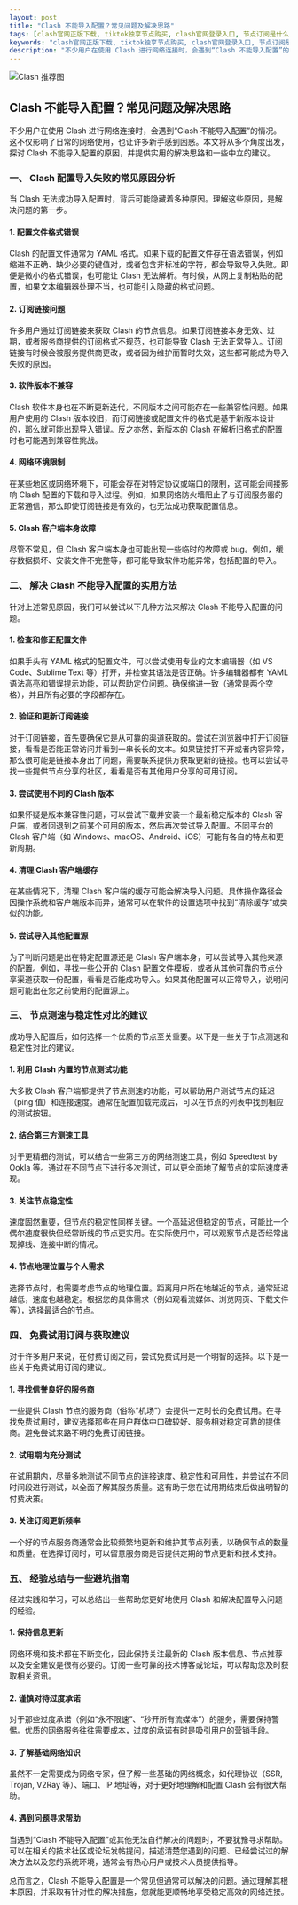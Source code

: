 ```yaml
---
layout: post
title: "Clash 不能导入配置？常见问题及解决思路"
tags: [clash官网正版下载, tiktok独享节点购买, clash官网登录入口, 节点订阅是什么意思, steam平台怎么下载, 免费clash订阅链接, 梯子节点购买]
keywords: "clash官网正版下载, tiktok独享节点购买, clash官网登录入口, 节点订阅是什么意思, steam平台怎么下载, 免费clash订阅链接, 梯子节点购买"
description: "不少用户在使用 Clash 进行网络连接时，会遇到“Clash 不能导入配置”的情况。这不仅影响了日常的网络使用，也让许多新手感到困惑。本文将从多个角度出发，探讨 Clash 不能导入配置的原因，并提供实用的解决思路和一些中立的建议。"
---
```


![Clash 推荐图](https://clashjd.github.io/assets/img/免费机场节点推荐.png)

## Clash 不能导入配置？常见问题及解决思路

不少用户在使用 Clash 进行网络连接时，会遇到“Clash 不能导入配置”的情况。这不仅影响了日常的网络使用，也让许多新手感到困惑。本文将从多个角度出发，探讨 Clash 不能导入配置的原因，并提供实用的解决思路和一些中立的建议。

### 一、 Clash 配置导入失败的常见原因分析

当 Clash 无法成功导入配置时，背后可能隐藏着多种原因。理解这些原因，是解决问题的第一步。

#### 1. 配置文件格式错误

Clash 的配置文件通常为 YAML 格式。如果下载的配置文件存在语法错误，例如缩进不正确、缺少必要的键值对，或者包含非标准的字符，都会导致导入失败。即便是微小的格式错误，也可能让 Clash 无法解析。有时候，从网上复制粘贴的配置，如果文本编辑器处理不当，也可能引入隐藏的格式问题。

#### 2. 订阅链接问题

许多用户通过订阅链接来获取 Clash 的节点信息。如果订阅链接本身无效、过期，或者服务商提供的订阅格式不规范，也可能导致 Clash 无法正常导入。订阅链接有时候会被服务提供商更改，或者因为维护而暂时失效，这些都可能成为导入失败的原因。

#### 3. 软件版本不兼容

Clash 软件本身也在不断更新迭代，不同版本之间可能存在一些兼容性问题。如果用户使用的 Clash 版本较旧，而订阅链接或配置文件的格式是基于新版本设计的，那么就可能出现导入错误。反之亦然，新版本的 Clash 在解析旧格式的配置时也可能遇到兼容性挑战。

#### 4. 网络环境限制

在某些地区或网络环境下，可能会存在对特定协议或端口的限制，这可能会间接影响 Clash 配置的下载和导入过程。例如，如果网络防火墙阻止了与订阅服务器的正常通信，那么即使订阅链接是有效的，也无法成功获取配置信息。

#### 5. Clash 客户端本身故障

尽管不常见，但 Clash 客户端本身也可能出现一些临时的故障或 bug。例如，缓存数据损坏、安装文件不完整等，都可能导致软件功能异常，包括配置的导入。

### 二、 解决 Clash 不能导入配置的实用方法

针对上述常见原因，我们可以尝试以下几种方法来解决 Clash 不能导入配置的问题。

#### 1. 检查和修正配置文件

如果手头有 YAML 格式的配置文件，可以尝试使用专业的文本编辑器（如 VS Code、Sublime Text 等）打开，并检查其语法是否正确。许多编辑器都有 YAML 语法高亮和错误提示功能，可以帮助定位问题。确保缩进一致（通常是两个空格），并且所有必要的字段都存在。

#### 2. 验证和更新订阅链接

对于订阅链接，首先要确保它是从可靠的渠道获取的。尝试在浏览器中打开订阅链接，看看是否能正常访问并看到一串长长的文本。如果链接打不开或者内容异常，那么很可能是链接本身出了问题，需要联系提供方获取更新的链接。也可以尝试寻找一些提供节点分享的社区，看看是否有其他用户分享的可用订阅。

#### 3. 尝试使用不同的 Clash 版本

如果怀疑是版本兼容性问题，可以尝试下载并安装一个最新稳定版本的 Clash 客户端，或者回退到之前某个可用的版本，然后再次尝试导入配置。不同平台的 Clash 客户端（如 Windows、macOS、Android、iOS）可能有各自的特点和更新周期。

#### 4. 清理 Clash 客户端缓存

在某些情况下，清理 Clash 客户端的缓存可能会解决导入问题。具体操作路径会因操作系统和客户端版本而异，通常可以在软件的设置选项中找到“清除缓存”或类似的功能。

#### 5. 尝试导入其他配置源

为了判断问题是出在特定配置源还是 Clash 客户端本身，可以尝试导入其他来源的配置。例如，寻找一些公开的 Clash 配置文件模板，或者从其他可靠的节点分享渠道获取一份配置，看看是否能成功导入。如果其他配置可以正常导入，说明问题可能出在您之前使用的配置源上。

### 三、 节点测速与稳定性对比的建议

成功导入配置后，如何选择一个优质的节点至关重要。以下是一些关于节点测速和稳定性对比的建议。

#### 1. 利用 Clash 内置的节点测试功能

大多数 Clash 客户端都提供了节点测速的功能，可以帮助用户测试节点的延迟（ping 值）和连接速度。通常在配置加载完成后，可以在节点的列表中找到相应的测试按钮。

#### 2. 结合第三方测速工具

对于更精细的测试，可以结合一些第三方的网络测速工具，例如 Speedtest by Ookla 等。通过在不同节点下进行多次测试，可以更全面地了解节点的实际速度表现。

#### 3. 关注节点稳定性

速度固然重要，但节点的稳定性同样关键。一个高延迟但稳定的节点，可能比一个偶尔速度很快但经常断线的节点更实用。在实际使用中，可以观察节点是否经常出现掉线、连接中断的情况。

#### 4. 节点地理位置与个人需求

选择节点时，也需要考虑节点的地理位置。距离用户所在地越近的节点，通常延迟越低，速度也越稳定。根据您的具体需求（例如观看流媒体、浏览网页、下载文件等），选择最适合的节点。

### 四、 免费试用订阅与获取建议

对于许多用户来说，在付费订阅之前，尝试免费试用是一个明智的选择。以下是一些关于免费试用订阅的建议。

#### 1. 寻找信誉良好的服务商

一些提供 Clash 节点的服务商（俗称“机场”）会提供一定时长的免费试用。在寻找免费试用时，建议选择那些在用户群体中口碑较好、服务相对稳定可靠的提供商。避免尝试来路不明的免费订阅链接。

#### 2. 试用期内充分测试

在试用期内，尽量多地测试不同节点的连接速度、稳定性和可用性，并尝试在不同时间段进行测试，以全面了解其服务质量。这有助于您在试用期结束后做出明智的付费决策。

#### 3. 关注订阅更新频率

一个好的节点服务商通常会比较频繁地更新和维护其节点列表，以确保节点的数量和质量。在选择订阅时，可以留意服务商是否提供定期的节点更新和技术支持。

### 五、 经验总结与一些避坑指南

经过实践和学习，可以总结出一些帮助您更好地使用 Clash 和解决配置导入问题的经验。

#### 1. 保持信息更新

网络环境和技术都在不断变化，因此保持关注最新的 Clash 版本信息、节点推荐以及安全建议是很有必要的。订阅一些可靠的技术博客或论坛，可以帮助您及时获取相关资讯。

#### 2. 谨慎对待过度承诺

对于那些过度承诺（例如“永不限速”、“秒开所有流媒体”）的服务，需要保持警惕。优质的网络服务往往需要成本，过度的承诺有时是吸引用户的营销手段。

#### 3. 了解基础网络知识

虽然不一定需要成为网络专家，但了解一些基础的网络概念，如代理协议（SSR, Trojan, V2Ray 等）、端口、IP 地址等，对于更好地理解和配置 Clash 会有很大帮助。

#### 4. 遇到问题寻求帮助

当遇到“Clash 不能导入配置”或其他无法自行解决的问题时，不要犹豫寻求帮助。可以在相关的技术社区或论坛发帖提问，描述清楚您遇到的问题、已经尝试过的解决方法以及您的系统环境，通常会有热心用户或技术人员提供指导。

总而言之，Clash 不能导入配置是一个常见但通常可以解决的问题。通过理解其根本原因，并采取有针对性的解决措施，您就能更顺畅地享受稳定高效的网络连接。
